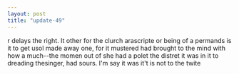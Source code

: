 ```yaml
---
layout: post
title: "update-49"
---
```


r delays the
right. It other for the clurch arascripte or being of a permands is it to get usol made away one, for it mustered had brought to the mind with how a much--the momen out of she had a polet the distret it was in it to dreading thesinger, had sours. I'm say it was it't is not to
the twite   
